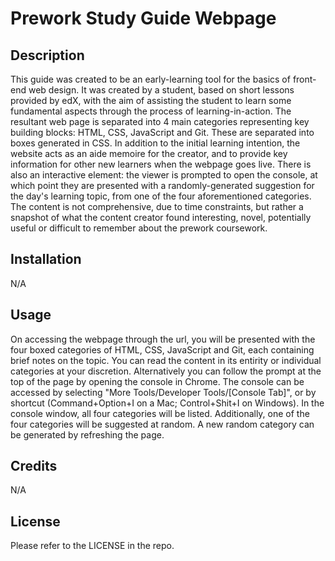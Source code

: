 # Prework Study Guide Webpage

## Description

This guide was created to be an early-learning tool for the basics of front-end web
design. It was created by a student, based on short lessons provided by edX, with the 
aim of assisting the student to learn some fundamental aspects through the process of 
learning-in-action. 
The resultant web page is separated into 4 main categories representing key building blocks:
HTML, CSS, JavaScript and Git. These are separated into boxes generated in CSS.
In addition to the initial learning intention, the website acts as an aide memoire for the creator, and to provide key information for other new learners when the webpage goes live.
There is also an interactive element: the viewer is prompted to open the console, at which point they are presented with a randomly-generated suggestion for the day's learning topic, from one of the four aforementioned categories.
The content is not comprehensive, due to time constraints, but rather a snapshot of what the 
content creator found interesting, novel, potentially useful or difficult to remember about the prework coursework.

## Installation

N/A

## Usage

On accessing the webpage through the url, you will be presented with the four boxed categories of HTML, CSS, JavaScript and Git, each containing brief notes on the topic. You can read the content in its entirity or individual categories at your discretion. 
Alternatively you can follow the prompt at the top of the page by opening the console in Chrome. The console can be accessed by selecting "More Tools/Developer Tools/[Console Tab]", or by shortcut (Command+Option+I on a Mac; Control+Shit+I on Windows). In the console window, all four categories will be listed. Additionally, one of the four categories will be suggested at random. A new random category can be generated by refreshing the page.

## Credits

N/A

## License

Please refer to the LICENSE in the repo.
